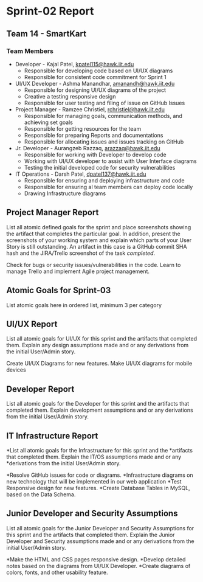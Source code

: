 # Sprint-02 Report

## Team 14 - SmartKart

### Team Members
* Developer - Kajal Patel, kpatel115@hawk.iit.edu
  * Responsible for developing code based on UI/UX diagrams
  * Responsible for consistent code commitment for Sprint 1
* UI/UX Developer - Ashma Manandhar, amanandh@hawk.iit.edu 
  * Responsible for designing UI/UX diagrams of the project
  * Creative a testing responsive design
  * Responsible for user testing and filing of issue on GitHub Issues
* Project Manager - Ramzee Christiel, rchristiel@hawk.iit.edu
  * Responsible for managing goals, communication methods, and achieving set goals
  * Responsible for getting resources for the team
  * Responsible for preparing Reports and documentations
  * Responsible for allocating issues and issues tracking on GitHub
* Jr. Developer - Aurangzeb Razzaq, arazzaq@hawk.iit.edu 
  * Responsible for working with Developer to develop code 
  * Working with UI/UX developer to assist with User Interface diagrams
  * Testing the initial developed code for security vulnerabilities
* IT Operations - Darsh Patel, dpatel137@hawk.iit.edu
  * Responsible for ensuring and deploying infrastructure and code
  * Responsible for ensuring al team members can deploy code locally
  * Drawing Infrastructure diagrams 

## Project Manager Report

List all atomic defined goals for the sprint and place screenshots showing the artifact that completes the particular goal.   In addition, present the screenshots of your working system and explain which parts of your User Story is still outstanding.  An artifact in this case is a GitHub commit SHA hash and the JIRA/Trello screenshot of the task *completed*.

Check for bugs or security issues/vulnerabilities in the code.
Learn to manage Trello and implement Agile project management.

## Atomic Goals for Sprint-03

List atomic goals here in ordered list, minimum 3 per category

## UI/UX Report

List all atomic goals for UI/UX for this sprint and the artifacts that completed them.  Explain any design assumptions made and or any derivations from the initial User/Admin story.

Create UI/UX Diagrams for new features.
Make UI/UX diagrams for mobile devices

## Developer Report

List all atomic goals for the Developer for this sprint and the artifacts that completed them.  Explain development assumptions and or any derivations from the initial User/Admin story.

## IT Infrastructure Report

*List all atomic goals for the Infrastructure for this sprint and the *artifacts that completed them.  Explain the IT/OS assumptions made and or any *derivations from the initial User/Admin story.

*Resolve GitHub issues for code or diagrams.
*Infrastructure diagrams on new technology that will be implemented in our web application
*Test Responsive design for new features.
*Create Database Tables in MySQL, based on the Data Schema.


## Junior Developer and Security Assumptions

List all atomic goals for the Junior Developer and Security Assumptions for this sprint and the artifacts that completed them.  Explain the Junior Developer and Security assumptions made and or any derivations from the initial User/Admin story.

*Make the HTML and CSS pages responsive design.
*Develop detailed notes based on the diagrams from UI/UX Developer.
*Create diagrams of colors, fonts, and other usability feature.
